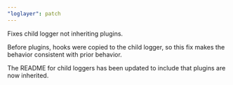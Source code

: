 ```yaml
---
"loglayer": patch
---
```


Fixes child logger not inheriting plugins.

Before plugins, hooks were copied to the child logger, so this fix makes the behavior consistent with prior behavior.

The README for child loggers has been updated
to include that plugins are now inherited.
